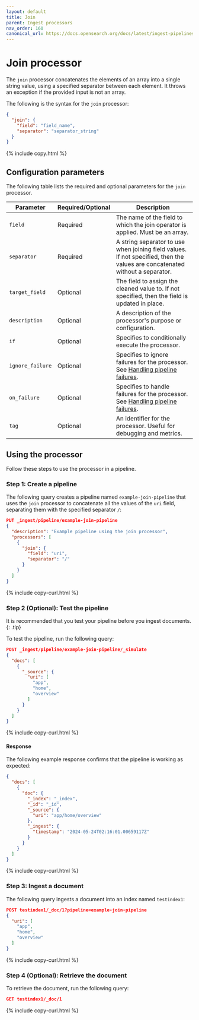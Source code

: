 ```yaml
---
layout: default
title: Join
parent: Ingest processors
nav_order: 160
canonical_url: https://docs.opensearch.org/docs/latest/ingest-pipelines/processors/join/
---
```


# Join processor

The `join` processor concatenates the elements of an array into a single string value, using a specified separator between each element. It throws an exception if the provided input is not an array.

The following is the syntax for the `join` processor:

```json
{
  "join": {
    "field": "field_name",
    "separator": "separator_string"
  }
}
```
{% include copy.html %}

## Configuration parameters

The following table lists the required and optional parameters for the `join` processor.

Parameter | Required/Optional | Description |
|-----------|-----------|-----------|
`field` | Required | The name of the field to which the join operator is applied. Must be an array.
`separator` | Required | A string separator to use when joining field values. If not specified, then the values are concatenated without a separator.
`target_field` | Optional | The field to assign the cleaned value to. If not specified, then the field is updated in place.
`description` | Optional | A description of the processor's purpose or configuration.
`if` | Optional | Specifies to conditionally execute the processor.
`ignore_failure` | Optional | Specifies to ignore failures for the processor. See [Handling pipeline failures]({{site.url}}{{site.baseurl}}/ingest-pipelines/pipeline-failures/).
`on_failure` | Optional | Specifies to handle failures for the processor. See [Handling pipeline failures]({{site.url}}{{site.baseurl}}/ingest-pipelines/pipeline-failures/).
`tag` | Optional | An identifier for the processor. Useful for debugging and metrics.

## Using the processor

Follow these steps to use the processor in a pipeline.

### Step 1: Create a pipeline

The following query creates a pipeline named `example-join-pipeline` that uses the `join` processor to concatenate all the values of the `uri`  field, separating them with the specified separator `/`: 

```json
PUT _ingest/pipeline/example-join-pipeline  
{  
  "description": "Example pipeline using the join processor",  
  "processors": [  
    {  
      "join": {  
        "field": "uri",  
        "separator": "/"  
      }  
    }  
  ]  
}  
```
{% include copy-curl.html %}

### Step 2 (Optional): Test the pipeline

It is recommended that you test your pipeline before you ingest documents.
{: .tip}

To test the pipeline, run the following query:

```json
POST _ingest/pipeline/example-join-pipeline/_simulate  
{  
  "docs": [  
    {  
      "_source": {  
        "uri": [  
          "app",  
          "home",  
          "overview"  
        ]  
      }  
    }  
  ]  
}
```
{% include copy-curl.html %}

#### Response

The following example response confirms that the pipeline is working as expected:

```json
{  
  "docs": [  
    {  
      "doc": {  
        "_index": "_index",  
        "_id": "_id",  
        "_source": {  
          "uri": "app/home/overview"  
        },  
        "_ingest": {  
          "timestamp": "2024-05-24T02:16:01.00659117Z"  
        }  
      }  
    }  
  ]  
}  
```
{% include copy-curl.html %}

### Step 3: Ingest a document 

The following query ingests a document into an index named `testindex1`:

```json
POST testindex1/_doc/1?pipeline=example-join-pipeline  
{  
  "uri": [  
    "app",  
    "home",  
    "overview"  
  ]  
} 
```
{% include copy-curl.html %}

### Step 4 (Optional): Retrieve the document

To retrieve the document, run the following query:

```json
GET testindex1/_doc/1
```
{% include copy-curl.html %}
